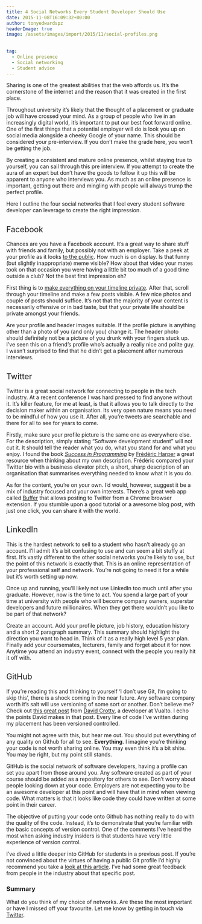 ```yaml
---
title: 4 Social Networks Every Student Developer Should Use
date: 2015-11-08T16:09:32+00:00
author: tonyedwardspz
headerImage: true
image: /assets/images/import/2015/11/social-profiles.png
  
 
tag:
  - Online presence
  - Social networking
  - Student advice
---
```

<span style="font-weight: 400;">Sharing is one of the greatest abilities that the web affords us. It’s the cornerstone of the internet and the reason that it was created in the first place.</span>

<span style="font-weight: 400;">Throughout university it’s likely that the thought of a placement or graduate job will have crossed your mind. As a group of people who live in an increasingly digital world, it’s important to put our best foot forward online. One of the first things that a potential employer will do is look you up on social media alongside a cheeky Google of your name. This should be considered your pre-interview. If you don’t make the grade here, you won&#8217;t be getting the job.</span>

<span style="font-weight: 400;">By creating a consistent and mature online presence, whilst staying true to yourself, you can sail through this pre interview. If you attempt to create the aura of an expert but don&#8217;t have the goods to follow it up this will be apparent to anyone who interviews you. As much as an online presence is important, getting out there and mingling with people will always trump the perfect profile.</span>

<span style="font-weight: 400;">Here I outline the four social networks that I feel every student software developer can leverage to create the right impression.</span>

## <span style="font-weight: 400;">Facebook</span>

<span style="font-weight: 400;">Chances are you have a Facebook account. It’s a great way to share stuff with friends and family, but possibly not with an employer. Take a peek at your profile as it looks </span>[<span style="font-weight: 400;">to the public</span>](https://www.facebook.com/help/288066747875915)<span style="font-weight: 400;">. How much is on display. Is that funny (but slightly inappropriate) meme visible? How about that video your mates took on that occasion you were having a little bit too much of a good time outside a club? Not the best first impression eh?</span>

<span style="font-weight: 400;">First thing is to </span>[<span style="font-weight: 400;">make everything on your timeline private</span>](https://www.facebook.com/help/community/question/?id=10200551330484146)<span style="font-weight: 400;">. After that, scroll through your timeline and make a few posts visible. A few nice photos and couple of posts should suffice. It&#8217;s not that the majority of your content is necessarily offensive or in bad taste, but that your private life should be private amongst your friends.</span>

<span style="font-weight: 400;">Are your profile and header images suitable. If the profile picture is anything other than a photo of you (and only you) change it. The header photo should definitely not be a picture of you drunk with your fingers stuck up. I’ve seen this on a friend’s profile who&#8217;s actually a really nice and polite guy. I wasn’t surprised to find that he didn’t get a placement after numerous interviews.</span>

## <span style="font-weight: 400;">Twitter</span>

<span style="font-weight: 400;">Twitter is a great social network for connecting to people in the tech industry. At a recent conference I was hard pressed to find anyone without it. It’s killer feature, for me at least, is that it allows you to talk directly to the decision maker within an organisation. Its very open nature means you need to be mindful of how you use it. After all, you’re tweets are searchable and there for all to see for years to come.</span>

<span style="font-weight: 400;">Firstly, make sure your profile picture is the same one as everywhere else. For the description, simply stating “Software development student” will not cut it. It should tell the reader what you do, what you stand for and what you enjoy. I found the book </span>[_<span style="font-weight: 400;">Success in Programming</span>_](http://www.amazon.co.uk/gp/product/B00MUUI67C/ref=as_li_tl?ie=UTF8&camp=1634&creative=19450&creativeASIN=B00MUUI67C&linkCode=as2&tag=aandeuk-21) <span style="font-weight: 400;">by </span>[<span style="font-weight: 400;">Frédéric Harper</span>](https://twitter.com/fharper) <span style="font-weight: 400;">a great resource when thinking about my own description. Frédéric compared your Twitter bio with a business elevator pitch, a short, sharp description of an organisation that summarises everything needed to know what it is you do.</span>

<span style="font-weight: 400;">As for the content, you’re on your own. I’d would, however, suggest it be a mix of industry focused and your own interests. There’s a great web app called </span>[<span style="font-weight: 400;">Buffer</span>](http://buffer.com) <span style="font-weight: 400;">that allows posting to Twitter from a Chrome browser extension. If you stumble upon a good tutorial or a awesome blog post, with just one click, you can share it with the world.</span>

## <span style="font-weight: 400;">LinkedIn</span>

<span style="font-weight: 400;">This is the hardest network to sell to a student who hasn&#8217;t already go an account. I’ll admit it’s a bit confusing to use and can seem a bit stuffy at first. It’s vastly different to the other social networks you’re likely to use, but the point of this network is exactly that. This is an online representation of your professional self and network. You&#8217;re not going to need it for a while but it’s worth setting up now.</span>

<span style="font-weight: 400;">Once up and running, you’ll likely not use LinkedIn too much until after you graduate. However, now is the time to act. You spend a large part of your time at university with people who will become company owners, superstar developers and future millionaires. When they get there wouldn&#8217;t you like to be part of that network?</span>

<span style="font-weight: 400;">Create an account. Add your profile picture, job history, education history and a short 2 paragraph summary. This summary should highlight the direction you want to head in. Think of it as a really high level 5 year plan. Finally add your coursemates, lecturers, family and forget about it for now. Anytime you attend an industry event, connect with the people you really hit it off with.</span>

## <span style="font-weight: 400;">GitHub</span>

<span style="font-weight: 400;">If you’re reading this and thinking to yourself ‘I don’t use Git, I’m going to skip this’, there is a shock coming in the near future. Any software company worth it’s salt will use versioning of some sort or another. Don’t believe me? Check out </span>[<span style="font-weight: 400;">this great post</span>](http://www.vualto.com/things-i-wish-theyd-told-me-at-uni/) <span style="font-weight: 400;">from </span>[<span style="font-weight: 400;">David Crotty</span>](https://plus.google.com/101256579210152921248/about)<span style="font-weight: 400;">, a developer at Vualto. I echo the points David makes in that post. Every line of code I’ve written during my placement has been versioned controlled.</span>

<span style="font-weight: 400;">You might not agree with this, but hear me out. You should put everything of any quality on Github for all to see. </span>**Everything**<span style="font-weight: 400;">. I imagine you’re thinking your code is not worth sharing online. You may even think it&#8217;s a bit shite. You may be right, but my point still stands.</span>

<span style="font-weight: 400;">GitHub is the social network of software developers, having a profile can set you apart from those around you. Any software created as part of your course should be added as a repository for others to see. Don’t worry about people looking down at your code. Employers are not expecting you to be an awesome developer at this point and will have that in mind when viewing code. What matters is that it looks like code they could have written at some point in their career.</span>

<span style="font-weight: 400;">The objective of putting your code onto Github has nothing really to do with the quality of the code. Instead, it’s to demonstrate that you’re familiar with the basic concepts of version control. One of the comments I’ve heard the most when asking industry insiders is that students have very little experience of version control.</span>

<span style="font-weight: 400;">I’ve dived a little deeper into GitHub for students in a previous post. If you’re not convinced about the virtues of having a public Git profile I’d highly recommend you take a </span>[<span style="font-weight: 400;">look at this article</span>](http://tonyedwardspz.co.uk/blog/git-what-and-why-an-introduction-for-students/)<span style="font-weight: 400;">. I’ve had some great feedback from people in the industry about that specific post.</span>

### Summary

What do you think of my choice of networks. Are these the most important or have I missed off your favourite. Let me know by getting in touch via [Twitter](http://twitter.com/tonyedwardspz).
